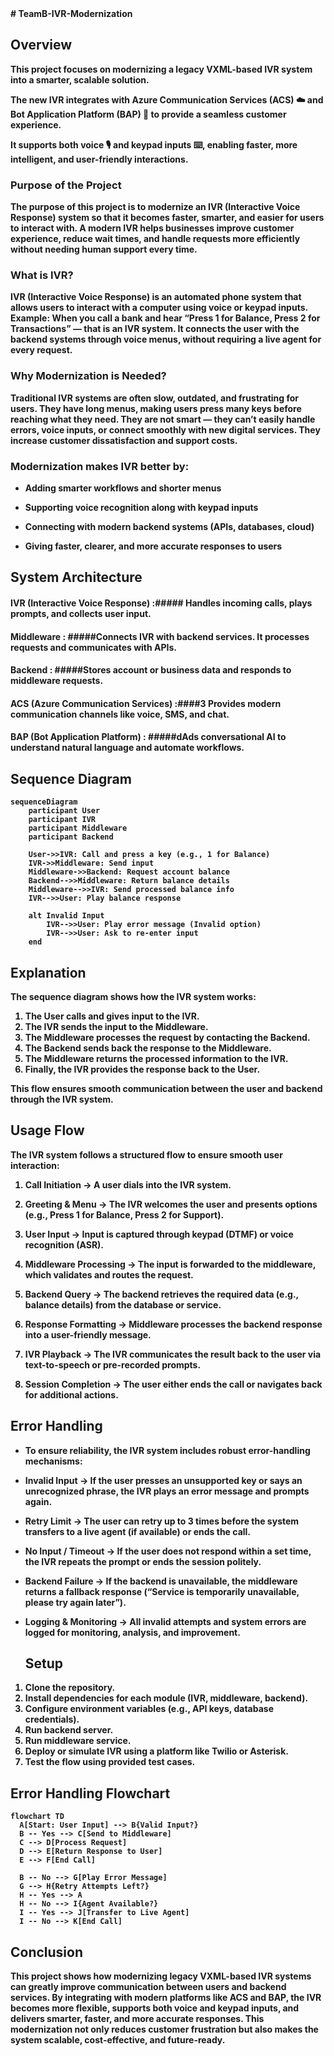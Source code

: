 <b>
# TeamB-IVR-Modernization

## Overview

This project focuses on modernizing a legacy VXML-based IVR system into a smarter, scalable solution.

The new IVR integrates with Azure Communication Services (ACS) ☁️ and Bot Application Platform (BAP) 🤖 to provide a seamless customer experience. 

It supports both voice 🎙️ and keypad inputs ⌨️, enabling faster, more intelligent, and user-friendly interactions.


###  Purpose of the Project

The purpose of this project is to modernize an IVR (Interactive Voice Response) system so that it becomes faster, smarter, and easier for users to interact with.
A modern IVR helps businesses improve customer experience, reduce wait times, and handle requests more efficiently without needing human support every time.

###  What is IVR?

IVR (Interactive Voice Response) is an automated phone system that allows users to interact with a computer using voice or keypad inputs.
Example: When you call a bank and hear “Press 1 for Balance, Press 2 for Transactions” — that is an IVR system.
It connects the user with the backend systems through voice menus, without requiring a live agent for every request.

###  Why Modernization is Needed?

Traditional IVR systems are often slow, outdated, and frustrating for users.
They have long menus, making users press many keys before reaching what they need.
They are not smart — they can’t easily handle errors, voice inputs, or connect smoothly with new digital services.
They increase customer dissatisfaction and support costs.

###  Modernization makes IVR better by:

- Adding smarter workflows and shorter menus

-  Supporting voice recognition along with keypad inputs

-  Connecting with modern backend systems (APIs, databases, cloud)

- Giving faster, clearer, and more accurate responses to users

##  System Architecture

#### IVR (Interactive Voice Response) :##### Handles incoming calls, plays prompts, and collects user input.

#### Middleware : #####Connects IVR with backend services. It processes requests and communicates with APIs.

####  Backend : #####Stores account or business data and responds to middleware requests.

#### ACS (Azure Communication Services) :####3 Provides modern communication channels like voice, SMS, and chat.

#### BAP (Bot Application Platform) : #####dAds conversational AI to understand natural language and automate workflows.

##  Sequence Diagram

```mermaid
sequenceDiagram
    participant User
    participant IVR
    participant Middleware
    participant Backend

    User->>IVR: Call and press a key (e.g., 1 for Balance)
    IVR->>Middleware: Send input
    Middleware->>Backend: Request account balance
    Backend-->>Middleware: Return balance details
    Middleware-->>IVR: Send processed balance info
    IVR-->>User: Play balance response

    alt Invalid Input
        IVR-->>User: Play error message (Invalid option)
        IVR-->>User: Ask to re-enter input
    end

```

##  Explanation
The sequence diagram shows how the IVR system works:
1. The **User** calls and gives input to the **IVR**.
2. The **IVR** sends the input to the **Middleware**.
3. The **Middleware** processes the request by contacting the **Backend**.
4. The **Backend** sends back the response to the **Middleware**.
5. The **Middleware** returns the processed information to the **IVR**.
6. Finally, the **IVR** provides the response back to the **User**.

This flow ensures smooth communication between the user and backend through the IVR system.
##  Usage Flow

The IVR system follows a structured flow to ensure smooth user interaction:
1. Call Initiation → A user dials into the IVR system.

2. Greeting & Menu → The IVR welcomes the user and presents options (e.g., Press 1 for Balance, Press 2 for Support).

3. User Input → Input is captured through keypad (DTMF) or voice recognition (ASR).

4. Middleware Processing → The input is forwarded to the middleware, which validates and routes the request.

5. Backend Query → The backend retrieves the required data (e.g., balance details) from the database or service.

6. Response Formatting → Middleware processes the backend response into a user-friendly message.

7. IVR Playback → The IVR communicates the result back to the user via text-to-speech or pre-recorded prompts.

8. Session Completion → The user either ends the call or navigates back for additional actions.
##  Error Handling

- To ensure reliability, the IVR system includes robust error-handling mechanisms:

- Invalid Input → If the user presses an unsupported key or says an unrecognized phrase, the IVR plays an error message and prompts again.

- Retry Limit → The user can retry up to 3 times before the system transfers to a live agent (if available) or ends the call.

- No Input / Timeout → If the user does not respond within a set time, the IVR repeats the prompt or ends the session politely.

- Backend Failure → If the backend is unavailable, the middleware returns a fallback response (“Service is temporarily unavailable, please try again later”).

- Logging & Monitoring → All invalid attempts and system errors are logged for monitoring, analysis, and improvement.
  
  ##  Setup
  
1. Clone the repository.
2. Install dependencies for each module (IVR, middleware, backend).
3. Configure environment variables (e.g., API keys, database credentials).
4. Run backend server.
5. Run middleware service.
6. Deploy or simulate IVR using a platform like Twilio or Asterisk.
7. Test the flow using provided test cases.
##  Error Handling Flowchart
  ```mermaid
flowchart TD
    A[Start: User Input] --> B{Valid Input?}
    B -- Yes --> C[Send to Middleware]
    C --> D[Process Request]
    D --> E[Return Response to User]
    E --> F[End Call]

    B -- No --> G[Play Error Message]
    G --> H{Retry Attempts Left?}
    H -- Yes --> A
    H -- No --> I{Agent Available?}
    I -- Yes --> J[Transfer to Live Agent]
    I -- No --> K[End Call]
```
##  Conclusion

This project shows how modernizing legacy VXML-based IVR systems can greatly improve communication between users and backend services. By integrating with modern platforms like ACS and BAP, the IVR becomes more flexible, supports both voice and keypad inputs, and delivers smarter, faster, and more accurate responses. This modernization not only reduces customer frustration but also makes the system scalable, cost-effective, and future-ready.
</b>

